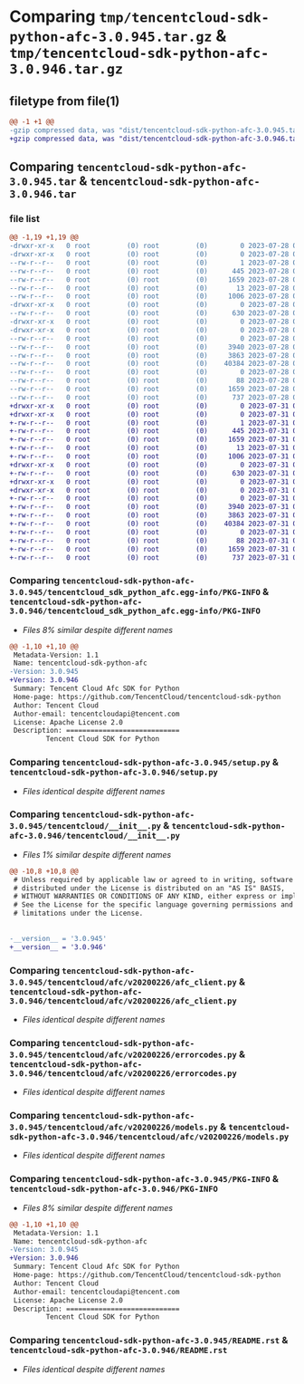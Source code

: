 # Comparing `tmp/tencentcloud-sdk-python-afc-3.0.945.tar.gz` & `tmp/tencentcloud-sdk-python-afc-3.0.946.tar.gz`

## filetype from file(1)

```diff
@@ -1 +1 @@
-gzip compressed data, was "dist/tencentcloud-sdk-python-afc-3.0.945.tar", last modified: Fri Jul 28 00:20:22 2023, max compression
+gzip compressed data, was "dist/tencentcloud-sdk-python-afc-3.0.946.tar", last modified: Mon Jul 31 00:18:11 2023, max compression
```

## Comparing `tencentcloud-sdk-python-afc-3.0.945.tar` & `tencentcloud-sdk-python-afc-3.0.946.tar`

### file list

```diff
@@ -1,19 +1,19 @@
-drwxr-xr-x   0 root         (0) root         (0)        0 2023-07-28 00:20:22.000000 tencentcloud-sdk-python-afc-3.0.945/
-drwxr-xr-x   0 root         (0) root         (0)        0 2023-07-28 00:20:22.000000 tencentcloud-sdk-python-afc-3.0.945/tencentcloud_sdk_python_afc.egg-info/
--rw-r--r--   0 root         (0) root         (0)        1 2023-07-28 00:20:22.000000 tencentcloud-sdk-python-afc-3.0.945/tencentcloud_sdk_python_afc.egg-info/dependency_links.txt
--rw-r--r--   0 root         (0) root         (0)      445 2023-07-28 00:20:22.000000 tencentcloud-sdk-python-afc-3.0.945/tencentcloud_sdk_python_afc.egg-info/SOURCES.txt
--rw-r--r--   0 root         (0) root         (0)     1659 2023-07-28 00:20:22.000000 tencentcloud-sdk-python-afc-3.0.945/tencentcloud_sdk_python_afc.egg-info/PKG-INFO
--rw-r--r--   0 root         (0) root         (0)       13 2023-07-28 00:20:22.000000 tencentcloud-sdk-python-afc-3.0.945/tencentcloud_sdk_python_afc.egg-info/top_level.txt
--rw-r--r--   0 root         (0) root         (0)     1006 2023-07-28 00:20:22.000000 tencentcloud-sdk-python-afc-3.0.945/setup.py
-drwxr-xr-x   0 root         (0) root         (0)        0 2023-07-28 00:20:22.000000 tencentcloud-sdk-python-afc-3.0.945/tencentcloud/
--rw-r--r--   0 root         (0) root         (0)      630 2023-07-28 00:20:22.000000 tencentcloud-sdk-python-afc-3.0.945/tencentcloud/__init__.py
-drwxr-xr-x   0 root         (0) root         (0)        0 2023-07-28 00:20:22.000000 tencentcloud-sdk-python-afc-3.0.945/tencentcloud/afc/
-drwxr-xr-x   0 root         (0) root         (0)        0 2023-07-28 00:20:22.000000 tencentcloud-sdk-python-afc-3.0.945/tencentcloud/afc/v20200226/
--rw-r--r--   0 root         (0) root         (0)        0 2023-07-28 00:20:22.000000 tencentcloud-sdk-python-afc-3.0.945/tencentcloud/afc/v20200226/__init__.py
--rw-r--r--   0 root         (0) root         (0)     3940 2023-07-28 00:20:22.000000 tencentcloud-sdk-python-afc-3.0.945/tencentcloud/afc/v20200226/afc_client.py
--rw-r--r--   0 root         (0) root         (0)     3863 2023-07-28 00:20:22.000000 tencentcloud-sdk-python-afc-3.0.945/tencentcloud/afc/v20200226/errorcodes.py
--rw-r--r--   0 root         (0) root         (0)    40384 2023-07-28 00:20:22.000000 tencentcloud-sdk-python-afc-3.0.945/tencentcloud/afc/v20200226/models.py
--rw-r--r--   0 root         (0) root         (0)        0 2023-07-28 00:20:22.000000 tencentcloud-sdk-python-afc-3.0.945/tencentcloud/afc/__init__.py
--rw-r--r--   0 root         (0) root         (0)       88 2023-07-28 00:20:22.000000 tencentcloud-sdk-python-afc-3.0.945/setup.cfg
--rw-r--r--   0 root         (0) root         (0)     1659 2023-07-28 00:20:22.000000 tencentcloud-sdk-python-afc-3.0.945/PKG-INFO
--rw-r--r--   0 root         (0) root         (0)      737 2023-07-28 00:20:22.000000 tencentcloud-sdk-python-afc-3.0.945/README.rst
+drwxr-xr-x   0 root         (0) root         (0)        0 2023-07-31 00:18:11.000000 tencentcloud-sdk-python-afc-3.0.946/
+drwxr-xr-x   0 root         (0) root         (0)        0 2023-07-31 00:18:11.000000 tencentcloud-sdk-python-afc-3.0.946/tencentcloud_sdk_python_afc.egg-info/
+-rw-r--r--   0 root         (0) root         (0)        1 2023-07-31 00:18:11.000000 tencentcloud-sdk-python-afc-3.0.946/tencentcloud_sdk_python_afc.egg-info/dependency_links.txt
+-rw-r--r--   0 root         (0) root         (0)      445 2023-07-31 00:18:11.000000 tencentcloud-sdk-python-afc-3.0.946/tencentcloud_sdk_python_afc.egg-info/SOURCES.txt
+-rw-r--r--   0 root         (0) root         (0)     1659 2023-07-31 00:18:11.000000 tencentcloud-sdk-python-afc-3.0.946/tencentcloud_sdk_python_afc.egg-info/PKG-INFO
+-rw-r--r--   0 root         (0) root         (0)       13 2023-07-31 00:18:11.000000 tencentcloud-sdk-python-afc-3.0.946/tencentcloud_sdk_python_afc.egg-info/top_level.txt
+-rw-r--r--   0 root         (0) root         (0)     1006 2023-07-31 00:18:11.000000 tencentcloud-sdk-python-afc-3.0.946/setup.py
+drwxr-xr-x   0 root         (0) root         (0)        0 2023-07-31 00:18:11.000000 tencentcloud-sdk-python-afc-3.0.946/tencentcloud/
+-rw-r--r--   0 root         (0) root         (0)      630 2023-07-31 00:18:11.000000 tencentcloud-sdk-python-afc-3.0.946/tencentcloud/__init__.py
+drwxr-xr-x   0 root         (0) root         (0)        0 2023-07-31 00:18:11.000000 tencentcloud-sdk-python-afc-3.0.946/tencentcloud/afc/
+drwxr-xr-x   0 root         (0) root         (0)        0 2023-07-31 00:18:11.000000 tencentcloud-sdk-python-afc-3.0.946/tencentcloud/afc/v20200226/
+-rw-r--r--   0 root         (0) root         (0)        0 2023-07-31 00:18:11.000000 tencentcloud-sdk-python-afc-3.0.946/tencentcloud/afc/v20200226/__init__.py
+-rw-r--r--   0 root         (0) root         (0)     3940 2023-07-31 00:18:11.000000 tencentcloud-sdk-python-afc-3.0.946/tencentcloud/afc/v20200226/afc_client.py
+-rw-r--r--   0 root         (0) root         (0)     3863 2023-07-31 00:18:11.000000 tencentcloud-sdk-python-afc-3.0.946/tencentcloud/afc/v20200226/errorcodes.py
+-rw-r--r--   0 root         (0) root         (0)    40384 2023-07-31 00:18:11.000000 tencentcloud-sdk-python-afc-3.0.946/tencentcloud/afc/v20200226/models.py
+-rw-r--r--   0 root         (0) root         (0)        0 2023-07-31 00:18:11.000000 tencentcloud-sdk-python-afc-3.0.946/tencentcloud/afc/__init__.py
+-rw-r--r--   0 root         (0) root         (0)       88 2023-07-31 00:18:11.000000 tencentcloud-sdk-python-afc-3.0.946/setup.cfg
+-rw-r--r--   0 root         (0) root         (0)     1659 2023-07-31 00:18:11.000000 tencentcloud-sdk-python-afc-3.0.946/PKG-INFO
+-rw-r--r--   0 root         (0) root         (0)      737 2023-07-31 00:18:11.000000 tencentcloud-sdk-python-afc-3.0.946/README.rst
```

### Comparing `tencentcloud-sdk-python-afc-3.0.945/tencentcloud_sdk_python_afc.egg-info/PKG-INFO` & `tencentcloud-sdk-python-afc-3.0.946/tencentcloud_sdk_python_afc.egg-info/PKG-INFO`

 * *Files 8% similar despite different names*

```diff
@@ -1,10 +1,10 @@
 Metadata-Version: 1.1
 Name: tencentcloud-sdk-python-afc
-Version: 3.0.945
+Version: 3.0.946
 Summary: Tencent Cloud Afc SDK for Python
 Home-page: https://github.com/TencentCloud/tencentcloud-sdk-python
 Author: Tencent Cloud
 Author-email: tencentcloudapi@tencent.com
 License: Apache License 2.0
 Description: ============================
         Tencent Cloud SDK for Python
```

### Comparing `tencentcloud-sdk-python-afc-3.0.945/setup.py` & `tencentcloud-sdk-python-afc-3.0.946/setup.py`

 * *Files identical despite different names*

### Comparing `tencentcloud-sdk-python-afc-3.0.945/tencentcloud/__init__.py` & `tencentcloud-sdk-python-afc-3.0.946/tencentcloud/__init__.py`

 * *Files 1% similar despite different names*

```diff
@@ -10,8 +10,8 @@
 # Unless required by applicable law or agreed to in writing, software
 # distributed under the License is distributed on an "AS IS" BASIS,
 # WITHOUT WARRANTIES OR CONDITIONS OF ANY KIND, either express or implied.
 # See the License for the specific language governing permissions and
 # limitations under the License.
 
 
-__version__ = '3.0.945'
+__version__ = '3.0.946'
```

### Comparing `tencentcloud-sdk-python-afc-3.0.945/tencentcloud/afc/v20200226/afc_client.py` & `tencentcloud-sdk-python-afc-3.0.946/tencentcloud/afc/v20200226/afc_client.py`

 * *Files identical despite different names*

### Comparing `tencentcloud-sdk-python-afc-3.0.945/tencentcloud/afc/v20200226/errorcodes.py` & `tencentcloud-sdk-python-afc-3.0.946/tencentcloud/afc/v20200226/errorcodes.py`

 * *Files identical despite different names*

### Comparing `tencentcloud-sdk-python-afc-3.0.945/tencentcloud/afc/v20200226/models.py` & `tencentcloud-sdk-python-afc-3.0.946/tencentcloud/afc/v20200226/models.py`

 * *Files identical despite different names*

### Comparing `tencentcloud-sdk-python-afc-3.0.945/PKG-INFO` & `tencentcloud-sdk-python-afc-3.0.946/PKG-INFO`

 * *Files 8% similar despite different names*

```diff
@@ -1,10 +1,10 @@
 Metadata-Version: 1.1
 Name: tencentcloud-sdk-python-afc
-Version: 3.0.945
+Version: 3.0.946
 Summary: Tencent Cloud Afc SDK for Python
 Home-page: https://github.com/TencentCloud/tencentcloud-sdk-python
 Author: Tencent Cloud
 Author-email: tencentcloudapi@tencent.com
 License: Apache License 2.0
 Description: ============================
         Tencent Cloud SDK for Python
```

### Comparing `tencentcloud-sdk-python-afc-3.0.945/README.rst` & `tencentcloud-sdk-python-afc-3.0.946/README.rst`

 * *Files identical despite different names*

